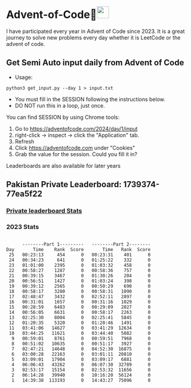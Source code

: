 # Advent-of-Code🎄<img src="https://media.giphy.com/media/ObNTw8Uzwy6KQ/giphy.gif" width="32">

I have participated every year in Advent of Code since 2023. It is a great journey to solve new problems every day whether it is LeetCode or the advent of code. 
## Get Semi Auto input daily from Advent of Code
- Usage:
```
python3 get_input.py --day 1 > input.txt
```
- You must fill in the SESSION following the instructions below.
- DO NOT run this in a loop, just once.

You can find SESSION by using Chrome tools:
 1) Go to https://adventofcode.com/2024/day/1/input
 2) right-click -> inspect -> click the "Application" tab.
 3) Refresh
 4) Click https://adventofcode.com under "Cookies"
 5) Grab the value for the session. Could you fill it in?


Leaderboards are also available for later years
## Pakistan Private Leaderboard: 1739374-77ea5f22
### [Private leaderboard Stats](https://muhammadsaadsiddique.github.io/advent-readme-stars/)

### 2023 Stats
```

      --------Part 1---------   --------Part 2--------
Day       Time    Rank  Score       Time   Rank  Score
 25   00:23:13     454      0   00:23:31    401      0
 24   00:34:23     641      0   01:25:22    332      0
 23   01:01:00    2395      0   01:03:32    458      0
 22   00:58:27    1287      0   00:58:36    757      0
 21   00:39:15    3467      0   01:30:26    204      0
 20   00:56:51    1427      0   01:03:24    398      0
 19   00:39:12    2565      0   00:50:29    690      0
 18   00:58:17    3280      0   00:58:31   1090      0
 17   02:48:47    3432      0   02:52:11   2897      0
 16   00:31:01    1657      0   00:31:16   1029      0
 15   00:28:59    6483      0   00:29:09   2027      0
 14   00:56:05    6631      0   00:58:17   2263      0
 13   02:25:30    8004      0   02:25:41   5845      0
 12   01:20:35    5320      0   01:20:46   1491      0
 11   03:41:06   14627      0   03:41:29  12634      0
 10   03:44:25   11621      0   03:44:40   5082      0
  9   00:59:01    8761      0   00:59:51   7968      0
  8   00:51:02   10635      0   00:51:17   3927      0
  7   02:47:21   14648      0   04:52:30  16875      0
  6   03:00:28   22163      0   03:01:11  20810      0
  5   03:09:01   17904      0   03:09:17   6881      0
  4   06:06:43   43262      0   06:07:30  32789      0
  3   02:53:17   15154      0   02:53:32  11656      0
  2   06:14:28   39940      0   10:16:20  56124      0
  1   14:39:38  113193      0   14:43:27  75096      0
  

```

